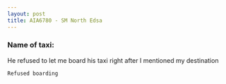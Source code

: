 ```yaml
---
layout: post
title: AIA6780 - SM North Edsa
---
```


### Name of taxi: 

He refused to let me board his taxi right after I mentioned my destination

```Refused boarding```
